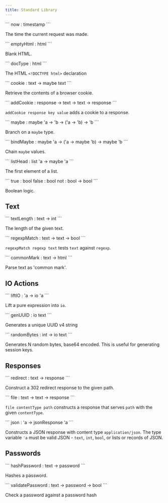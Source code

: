 ```yaml
---
title: Standard Library
---
```


<section>
```
now : timestamp
```

The time the current request was made.
</section>

<section>
```
emptyHtml : html
```

Blank HTML.
</section>

<section>
```
docType : html
```

The HTML `<!DOCTYPE html>` declaration
</section>

<section>
```
cookie : text -> maybe text
```

Retrieve the contents of a browser cookie.
</section>

<section>
```
addCookie : response -> text -> text -> response
```

`addCookie response key value` adds a cookie to a response.
</section>

<section>
```
maybe : maybe 'a -> 'b -> ('a -> 'b) -> 'b
```

Branch on a `maybe` type.
</section>

<section>
```
bindMaybe : maybe 'a -> ('a -> maybe 'b) -> maybe 'b
```

Chain `maybe` values.
</section>

<section>
```
listHead : list 'a -> maybe 'a
```

The first element of a list.
</section>

<section>
```
true : bool
false : bool
not : bool -> bool
```

Boolean logic.
</section>

## Text

<section>
```
textLength : text -> int
```

The length of the given text.
</section>

<section>
```
regexpMatch : text -> text -> bool
```

`regexpMatch regexp text` tests `text` against `regexp`.
</section>

<section>
```
commonMark : text -> html
```

Parse text as 'common mark'.
</section>

## IO Actions

<section>
```
liftIO : 'a -> io 'a
```

Lift a pure expression into `io`.
</section>

<section>
```
genUUID : io text
```

Generates a unique UUID v4 string
</section>

<section>
```
randomBytes : int -> io text
```

Generates N random bytes, base64 encoded. This is useful for generating session keys.
</section>

## Responses

<section>
```
redirect : text -> response
```

Construct a 302 redirect response to the given path.
</section>

<section>
```
file : text -> text -> response
```

`file contentType path`
constructs a response that serves `path` with the given `contentType`.
</section>

<section>
```
json : 'a -> jsonResponse 'a
```

Constructs a JSON response with content type `application/json`.
The type variable `'a` must be valid JSON - `text`, `int`, `bool`, or lists or records of JSON.
</section>

## Passwords

<section>
```
hashPassword : text -> password
```

Hashes a password.
</section>

<section>
```
validatePassword : text -> password -> bool
```

Check a password against a password hash
</section>

